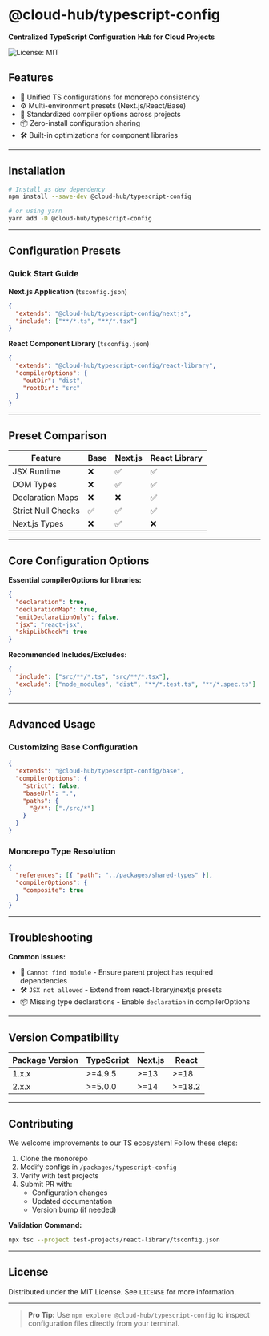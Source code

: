 # @cloud-hub/typescript-config

**Centralized TypeScript Configuration Hub for Cloud Projects**

![License: MIT](https://img.shields.io/badge/License-MIT-blue.svg)

## Features

- 🧰 Unified TS configurations for monorepo consistency
- ⚙️ Multi-environment presets (Next.js/React/Base)
- 🔄 Standardized compiler options across projects
- 📦 Zero-install configuration sharing
- 🛠️ Built-in optimizations for component libraries

---

## Installation

```bash
# Install as dev dependency
npm install --save-dev @cloud-hub/typescript-config

# or using yarn
yarn add -D @cloud-hub/typescript-config
```

---

## Configuration Presets

### Quick Start Guide

**Next.js Application** (`tsconfig.json`)

```json
{
  "extends": "@cloud-hub/typescript-config/nextjs",
  "include": ["**/*.ts", "**/*.tsx"]
}
```

**React Component Library** (`tsconfig.json`)

```json
{
  "extends": "@cloud-hub/typescript-config/react-library",
  "compilerOptions": {
    "outDir": "dist",
    "rootDir": "src"
  }
}
```

---

## Preset Comparison

| Feature            | Base | Next.js | React Library |
| ------------------ | ---- | ------- | ------------- |
| JSX Runtime        | ❌   | ✅      | ✅            |
| DOM Types          | ❌   | ✅      | ✅            |
| Declaration Maps   | ❌   | ❌      | ✅            |
| Strict Null Checks | ✅   | ✅      | ✅            |
| Next.js Types      | ❌   | ✅      | ❌            |

---

## Core Configuration Options

**Essential compilerOptions for libraries:**

```json
{
  "declaration": true,
  "declarationMap": true,
  "emitDeclarationOnly": false,
  "jsx": "react-jsx",
  "skipLibCheck": true
}
```

**Recommended Includes/Excludes:**

```json
{
  "include": ["src/**/*.ts", "src/**/*.tsx"],
  "exclude": ["node_modules", "dist", "**/*.test.ts", "**/*.spec.ts"]
}
```

---

## Advanced Usage

### Customizing Base Configuration

```json
{
  "extends": "@cloud-hub/typescript-config/base",
  "compilerOptions": {
    "strict": false,
    "baseUrl": ".",
    "paths": {
      "@/*": ["./src/*"]
    }
  }
}
```

### Monorepo Type Resolution

```json
{
  "references": [{ "path": "../packages/shared-types" }],
  "compilerOptions": {
    "composite": true
  }
}
```

---

## Troubleshooting

**Common Issues:**

- 🔄 `Cannot find module` - Ensure parent project has required dependencies
- 🛠️ `JSX not allowed` - Extend from react-library/nextjs presets
- 📦 Missing type declarations - Enable `declaration` in compilerOptions

---

## Version Compatibility

| Package Version | TypeScript | Next.js | React  |
| --------------- | ---------- | ------- | ------ |
| 1.x.x           | >=4.9.5    | >=13    | >=18   |
| 2.x.x           | >=5.0.0    | >=14    | >=18.2 |

---

## Contributing

We welcome improvements to our TS ecosystem! Follow these steps:

1. Clone the monorepo
2. Modify configs in `/packages/typescript-config`
3. Verify with test projects
4. Submit PR with:
   - Configuration changes
   - Updated documentation
   - Version bump (if needed)

**Validation Command:**

```bash
npx tsc --project test-projects/react-library/tsconfig.json
```

---

## License

Distributed under the MIT License. See `LICENSE` for more information.

---

> **Pro Tip:** Use `npm explore @cloud-hub/typescript-config` to inspect configuration files directly from your terminal.
